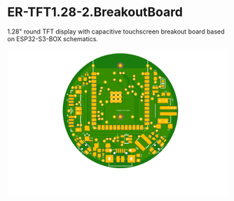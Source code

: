 # ER-TFT1.28-2.BreakoutBoard
1.28" round TFT display with capacitive touchscreen breakout board based on ESP32-S3-BOX schematics.

![TOP](https://github.com/banoz/ER-TFT1.28-2.BreakoutBoard/blob/main/project/Exports/BreakoutBoard_top.png)
